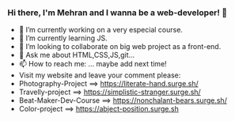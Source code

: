 ### Hi there, I'm Mehran and I wanna be a web-developer! 👋



- 🔭 I’m currently working on a very especial course.
- 🌱 I’m currently learning JS.
- 👯 I’m looking to collaborate on big web project as a front-end.
- 💬 Ask me about HTML,CSS,JS,git...
- 📫 How to reach me: ... maybe add next time!
- Visit my website and leave your comment please:
-   Photography-Project ==> https://literate-hand.surge.sh/
-   Travelly-project ==> https://simplistic-stranger.surge.sh/
-   Beat-Maker-Dev-Course ==> https://nonchalant-bears.surge.sh/
-   Color-project ==> https://abject-position.surge.sh
